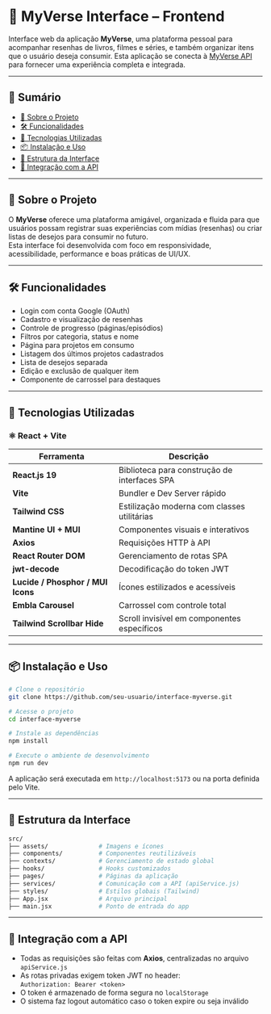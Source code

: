 # 🎨 MyVerse Interface – Frontend

Interface web da aplicação **MyVerse**, uma plataforma pessoal para acompanhar resenhas de livros, filmes e séries, e também organizar itens que o usuário deseja consumir. Esta aplicação se conecta à [MyVerse API](https://github.com/seu-usuario/api-myverse) para fornecer uma experiência completa e integrada.

---

## 📑 Sumário

- [📱 Sobre o Projeto](#-sobre-o-projeto)
- [🛠️ Funcionalidades](#️-funcionalidades)
- [🚀 Tecnologias Utilizadas](#-tecnologias-utilizadas)
- [📦 Instalação e Uso](#-instalação-e-uso)
- [🧩 Estrutura da Interface](#-estrutura-da-interface)
- [🔗 Integração com a API](#-integração-com-a-api)

---

## 📱 Sobre o Projeto

O **MyVerse** oferece uma plataforma amigável, organizada e fluida para que usuários possam registrar suas experiências com mídias (resenhas) ou criar listas de desejos para consumir no futuro.  
Esta interface foi desenvolvida com foco em responsividade, acessibilidade, performance e boas práticas de UI/UX.

---

## 🛠️ Funcionalidades

- Login com conta Google (OAuth)
- Cadastro e visualização de resenhas
- Controle de progresso (páginas/episódios)
- Filtros por categoria, status e nome
- Página para projetos em consumo
- Listagem dos últimos projetos cadastrados
- Lista de desejos separada
- Edição e exclusão de qualquer item
- Componente de carrossel para destaques

---

## 🚀 Tecnologias Utilizadas

### ⚛️ React + Vite

| Ferramenta                        | Descrição                                    |
| --------------------------------- | -------------------------------------------- |
| **React.js 19**                   | Biblioteca para construção de interfaces SPA |
| **Vite**                          | Bundler e Dev Server rápido                  |
| **Tailwind CSS**                  | Estilização moderna com classes utilitárias  |
| **Mantine UI + MUI**              | Componentes visuais e interativos            |
| **Axios**                         | Requisições HTTP à API                       |
| **React Router DOM**              | Gerenciamento de rotas SPA                   |
| **jwt-decode**                    | Decodificação do token JWT                   |
| **Lucide / Phosphor / MUI Icons** | Ícones estilizados e acessíveis              |
| **Embla Carousel**                | Carrossel com controle total                 |
| **Tailwind Scrollbar Hide**       | Scroll invisível em componentes específicos  |

---

## 📦 Instalação e Uso

```bash
# Clone o repositório
git clone https://github.com/seu-usuario/interface-myverse.git

# Acesse o projeto
cd interface-myverse

# Instale as dependências
npm install

# Execute o ambiente de desenvolvimento
npm run dev
```

A aplicação será executada em `http://localhost:5173` ou na porta definida pelo Vite.

---

## 🧩 Estrutura da Interface

```bash
src/
├── assets/              # Imagens e ícones
├── components/          # Componentes reutilizáveis
├── contexts/            # Gerenciamento de estado global
├── hooks/               # Hooks customizados
├── pages/               # Páginas da aplicação
├── services/            # Comunicação com a API (apiService.js)
├── styles/              # Estilos globais (Tailwind)
├── App.jsx              # Arquivo principal
├── main.jsx             # Ponto de entrada do app
```

---

## 🔗 Integração com a API

- Todas as requisições são feitas com **Axios**, centralizadas no arquivo `apiService.js`
- As rotas privadas exigem token JWT no header:  
  `Authorization: Bearer <token>`
- O token é armazenado de forma segura no `localStorage`
- O sistema faz logout automático caso o token expire ou seja inválido
